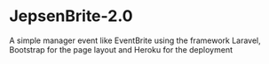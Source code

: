 # JepsenBrite-2.0

A simple manager event like EventBrite using the framework Laravel, Bootstrap for the page layout and Heroku for the deployment
